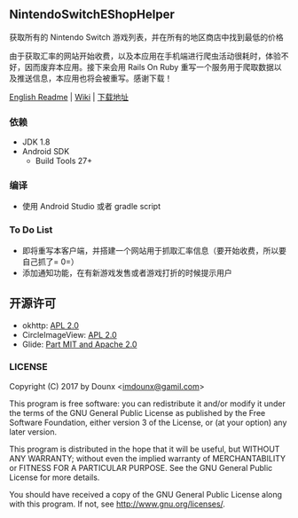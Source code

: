 ## NintendoSwitchEShopHelper

获取所有的 Nintendo Switch 游戏列表，并在所有的地区商店中找到最低的价格

由于获取汇率的网站开始收费，以及本应用在手机端进行爬虫活动很耗时，体验不好，因而废弃本应用。接下来会用 Rails On Ruby 重写一个服务用于爬取数据以及推送信息，本应用也将会被重写。感谢下载！

[English Readme](https://github.com/Dounx/NintendoEShopHelper/blob/master/README.md) | [Wiki](https://github.com/Dounx/NintendoSwitchEShopHelper/wiki/API-Introduction) | [下载地址](https://github.com/Dounx/NintendoSwitchEShopHelper/releases/latest)

### 依赖

* JDK 1.8
* Android SDK
  - Build Tools 27+

### 编译

* 使用 Android Studio 或者 gradle script

### To Do List

* 即将重写本客户端，并搭建一个网站用于抓取汇率信息（要开始收费，所以要自己抓了= 0=）
* 添加通知功能，在有新游戏发售或者游戏打折的时候提示用户

## 开源许可

<ul>
    <li>okhttp: <a href="https://github.com/square/okhttp/blob/master/LICENSE.txt">APL 2.0</a></li>
    <li>CircleImageView: <a href="https://github.com/hdodenhof/CircleImageView/blob/master/LICENSE.txt">APL 2.0</a></li>
    <li>Glide: <a href="https://github.com/bumptech/glide/blob/master/LICENSE">Part MIT and Apache 2.0</a></li>
</ul>

### LICENSE

Copyright (C) 2017 by Dounx <<imdounx@gamil.com>>

This program is free software: you can redistribute it and/or modify
it under the terms of the GNU General Public License as published by
the Free Software Foundation, either version 3 of the License, or
(at your option) any later version.

This program is distributed in the hope that it will be useful,
but WITHOUT ANY WARRANTY; without even the implied warranty of
MERCHANTABILITY or FITNESS FOR A PARTICULAR PURPOSE.  See the
GNU General Public License for more details.

You should have received a copy of the GNU General Public License
along with this program. If not, see <http://www.gnu.org/licenses/>.
